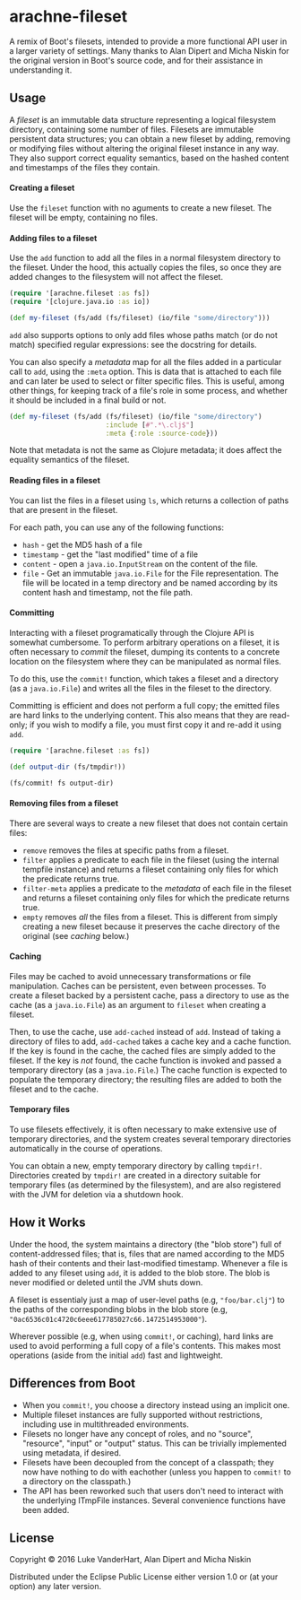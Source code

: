 # arachne-fileset

A remix of Boot's filesets, intended to provide a more functional API user in a larger variety of settings. Many thanks to Alan Dipert and Micha Niskin for the original version in Boot's source code, and for their assistance in understanding it.
 
## Usage

A *fileset* is an immutable data structure representing a logical filesystem directory, containing some number of files. Filesets are immutable persistent data structures; you can obtain a new fileset by adding, removing or modifying files without altering the original fileset instance in any way. They also support correct equality semantics, based on the hashed content and timestamps of the files they contain.

#### Creating a fileset

Use the `fileset` function with no aguments to create a new fileset. The fileset will be empty, containing no files.

#### Adding files to a fileset

Use the `add` function to add all the files in a normal filesystem directory to the fileset. Under the hood, this actually copies the files, so once they are added changes to the filesystem will not affect the fileset.

```clojure
(require '[arachne.fileset :as fs])
(require '[clojure.java.io :as io])

(def my-fileset (fs/add (fs/fileset) (io/file "some/directory")))
```

`add` also supports options to only add files whose paths match (or do not match) specified regular expressions: see the docstring for details. 

You can also specify a *metadata* map for all the files added in a particular call to `add`, using the `:meta` option. This is data that is attached to each file and can later be used to select or filter specific files. This is useful, among other things, for keeping track of a file's role in some process, and whether it should be included in a final build or not.

```clojure
(def my-fileset (fs/add (fs/fileset) (io/file "some/directory")
                        :include [#".*\.clj$"]
                        :meta {:role :source-code}))
```

Note that metadata is not the same as Clojure metadata; it does affect the equality semantics of the fileset.

#### Reading files in a fileset

You can list the files in a fileset using `ls`, which returns a collection of paths that are present in the fileset.

For each path, you can use any of the following functions:

- `hash` - get the MD5 hash of a file
- `timestamp` - get the "last modified" time of a file
- `content` - open a `java.io.InputStream` on the content of the file.
- `file` - Get an immutable `java.io.File` for the File representation. The file will be located in a temp directory and be named according by its content hash and timestamp, not the file path.

#### Committing

Interacting with a fileset programatically through the Clojure API is somewhat cumbersome. To perform arbitrary operations on a fileset, it is often necessary to *commit* the fileset, dumping its contents to a concrete location on the filesystem where they can be manipulated as normal files. 

To do this, use the `commit!` function, which takes a fileset and a directory (as a `java.io.File`) and writes all the files in the fileset to the directory.

Committing is efficient and does not perform a full copy; the emitted files are hard links to the underlying content. This also means that they are read-only; if you wish to modify a file, you must first copy it and re-add it using `add`.

```clojure
(require '[arachne.fileset :as fs])

(def output-dir (fs/tmpdir!))

(fs/commit! fs output-dir)
```

#### Removing files from a fileset

There are several ways to create a new fileset that does not contain certain files:

- `remove` removes the files at specific paths from a fileset.
- `filter` applies a predicate to each file in the fileset (using the internal tempfile instance) and returns a fileset containing only files for which the predicate returns true.
- `filter-meta` applies a predicate to the *metadata* of each file in the fileset and returns a fileset containing only files for which the predicate returns true.
- `empty` removes *all* the files from a fileset. This is different from simply creating a new fileset because it preserves the cache directory of the original (see *caching* below.)

#### Caching

Files may be cached to avoid unnecessary transformations or file manipulation. Caches can be persistent, even between processes. To create a fileset backed by a persistent cache, pass a directory to use as the cache (as a `java.io.File`) as an argument to `fileset` when creating a fileset.

Then, to use the cache, use `add-cached` instead of `add`. Instead of taking a directory of files to add, `add-cached` takes a cache key and a cache function. If the key is found in the cache, the cached files are simply added to the fileset. If the key is *not* found, the cache function is invoked and passed a temporary directory (as a `java.io.File`.) The cache function is expected to populate the temporary directory; the resulting files are added to both the fileset and to the cache.

#### Temporary files

To use filesets effectively, it is often necessary to make extensive use of temporary directories, and the system creates several temporary directories automatically in the course of operations.

You can obtain a new, empty temporary directory by calling `tmpdir!`. Directories created by `tmpdir!` are created in a directory suitable for temporary files (as determined by the filesystem), and are also registered with the JVM for deletion via a shutdown hook. 

## How it Works

Under the hood, the system maintains a directory (the "blob store") full of content-addressed files; that is, files that are named according to the MD5 hash of their contents and their last-modified timestamp. Whenever a file is added to any fileset using `add`, it is added to the blob store. The blob is never modified or deleted until the JVM shuts down.

A fileset is essentialy just a map of user-level paths (e.g, `"foo/bar.clj"`) to the paths of the corresponding blobs in the blob store (e.g, `"0ac6536c01c4720c6eee617785027c66.1472514953000"`).

Wherever possible (e.g, when using `commit!`, or caching), hard links are used to avoid performing a full copy of a file's contents. This makes most operations (aside from the initial `add`) fast and lightweight.

## Differences from Boot

- When you `commit!`, you choose a directory instead using an implicit one.
- Multiple fileset instances are fully supported without restrictions, including use in multithreaded environments.
- Filesets no longer have any concept of roles, and no "source", "resource", "input" or "output" status. This can be trivially implemented using metadata, if desired.
-  Filesets have been decoupled from the concept of a classpath; they now have nothing to do with eachother (unless you happen to `commit!` to a directory on the classpath.)
- The API has been reworked such that users don't need to interact with the underlying ITmpFile instances. Several convenience functions have been added.

## License

Copyright © 2016 Luke VanderHart, Alan Dipert and Micha Niskin 

Distributed under the Eclipse Public License either version 1.0 or (at
your option) any later version.
